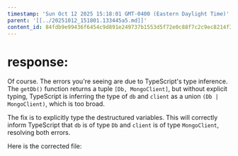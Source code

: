 ```yaml
---
timestamp: 'Sun Oct 12 2025 15:18:01 GMT-0400 (Eastern Daylight Time)'
parent: '[[../20251012_151801.133445a5.md]]'
content_id: 84fdb9e99436f6454c9d891e249737b1553d5f72e0c88f7c2c9ec8214f3d5fc3
---
```


# response:

Of course. The errors you're seeing are due to TypeScript's type inference. The `getDb()` function returns a tuple `[Db, MongoClient]`, but without explicit typing, TypeScript is inferring the type of `db` and `client` as a union `(Db | MongoClient)`, which is too broad.

The fix is to explicitly type the destructured variables. This will correctly inform TypeScript that `db` is of type `Db` and `client` is of type `MongoClient`, resolving both errors.

Here is the corrected file:
